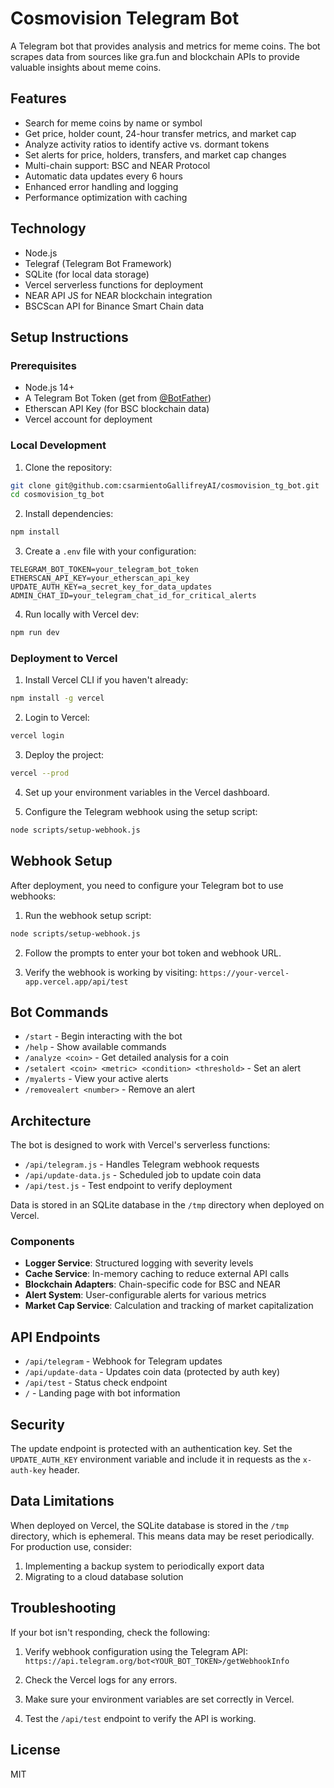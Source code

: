 # Cosmovision Telegram Bot

A Telegram bot that provides analysis and metrics for meme coins. The bot scrapes data from sources like gra.fun and blockchain APIs to provide valuable insights about meme coins.

## Features

- Search for meme coins by name or symbol
- Get price, holder count, 24-hour transfer metrics, and market cap
- Analyze activity ratios to identify active vs. dormant tokens
- Set alerts for price, holders, transfers, and market cap changes
- Multi-chain support: BSC and NEAR Protocol
- Automatic data updates every 6 hours
- Enhanced error handling and logging
- Performance optimization with caching

## Technology

- Node.js
- Telegraf (Telegram Bot Framework)
- SQLite (for local data storage)
- Vercel serverless functions for deployment
- NEAR API JS for NEAR blockchain integration
- BSCScan API for Binance Smart Chain data

## Setup Instructions

### Prerequisites

- Node.js 14+
- A Telegram Bot Token (get from [@BotFather](https://t.me/BotFather))
- Etherscan API Key (for BSC blockchain data)
- Vercel account for deployment

### Local Development

1. Clone the repository:

```bash
git clone git@github.com:csarmientoGallifreyAI/cosmovision_tg_bot.git
cd cosmovision_tg_bot
```

2. Install dependencies:

```bash
npm install
```

3. Create a `.env` file with your configuration:

```
TELEGRAM_BOT_TOKEN=your_telegram_bot_token
ETHERSCAN_API_KEY=your_etherscan_api_key
UPDATE_AUTH_KEY=a_secret_key_for_data_updates
ADMIN_CHAT_ID=your_telegram_chat_id_for_critical_alerts
```

4. Run locally with Vercel dev:

```bash
npm run dev
```

### Deployment to Vercel

1. Install Vercel CLI if you haven't already:

```bash
npm install -g vercel
```

2. Login to Vercel:

```bash
vercel login
```

3. Deploy the project:

```bash
vercel --prod
```

4. Set up your environment variables in the Vercel dashboard.

5. Configure the Telegram webhook using the setup script:

```bash
node scripts/setup-webhook.js
```

## Webhook Setup

After deployment, you need to configure your Telegram bot to use webhooks:

1. Run the webhook setup script:

```bash
node scripts/setup-webhook.js
```

2. Follow the prompts to enter your bot token and webhook URL.

3. Verify the webhook is working by visiting:
   `https://your-vercel-app.vercel.app/api/test`

## Bot Commands

- `/start` - Begin interacting with the bot
- `/help` - Show available commands
- `/analyze <coin>` - Get detailed analysis for a coin
- `/setalert <coin> <metric> <condition> <threshold>` - Set an alert
- `/myalerts` - View your active alerts
- `/removealert <number>` - Remove an alert

## Architecture

The bot is designed to work with Vercel's serverless functions:

- `/api/telegram.js` - Handles Telegram webhook requests
- `/api/update-data.js` - Scheduled job to update coin data
- `/api/test.js` - Test endpoint to verify deployment

Data is stored in an SQLite database in the `/tmp` directory when deployed on Vercel.

### Components

- **Logger Service**: Structured logging with severity levels
- **Cache Service**: In-memory caching to reduce external API calls
- **Blockchain Adapters**: Chain-specific code for BSC and NEAR
- **Alert System**: User-configurable alerts for various metrics
- **Market Cap Service**: Calculation and tracking of market capitalization

## API Endpoints

- `/api/telegram` - Webhook for Telegram updates
- `/api/update-data` - Updates coin data (protected by auth key)
- `/api/test` - Status check endpoint
- `/` - Landing page with bot information

## Security

The update endpoint is protected with an authentication key. Set the `UPDATE_AUTH_KEY` environment variable and include it in requests as the `x-auth-key` header.

## Data Limitations

When deployed on Vercel, the SQLite database is stored in the `/tmp` directory, which is ephemeral. This means data may be reset periodically. For production use, consider:

1. Implementing a backup system to periodically export data
2. Migrating to a cloud database solution

## Troubleshooting

If your bot isn't responding, check the following:

1. Verify webhook configuration using the Telegram API:
   `https://api.telegram.org/bot<YOUR_BOT_TOKEN>/getWebhookInfo`

2. Check the Vercel logs for any errors.

3. Make sure your environment variables are set correctly in Vercel.

4. Test the `/api/test` endpoint to verify the API is working.

## License

MIT

